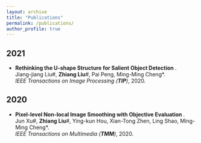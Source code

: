 ```yaml
---
layout: archive
title: "Publications"
permalink: /publications/
author_profile: true
---
```


## 2021
* <b>Rethinking the U-shape Structure for Salient Object Detection </b>. <br>
Jiang-jiang Liu\#, <b>Zhiang Liu</b>\#, Pai Peng, Ming-Ming Cheng\*. <br>
<i>IEEE Transactions on Image Processing (**TIP**)</i>, 2020. <br>

## 2020
* <b>Pixel-level Non-local Image Smoothing with Objective Evaluation </b>. <br>
Jun Xu\#, <b>Zhiang Liu</b>\#, Ying-kun Hou, Xian-Tong Zhen, Ling Shao, Ming-Ming Cheng\*. <br>
<i>IEEE Transactions on Multimedia (**TMM**)</i>, 2020. <br>
